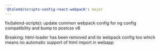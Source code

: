 ```yaml
---
'@talend/scripts-config-react-webpack': major
---
```


fix(talend-scripts): update common webpack config for ng config compatibility and bump to postcss v8

Breaking: html-loader has been removed and its webpack config too which means no automatic support of html import in webapp
